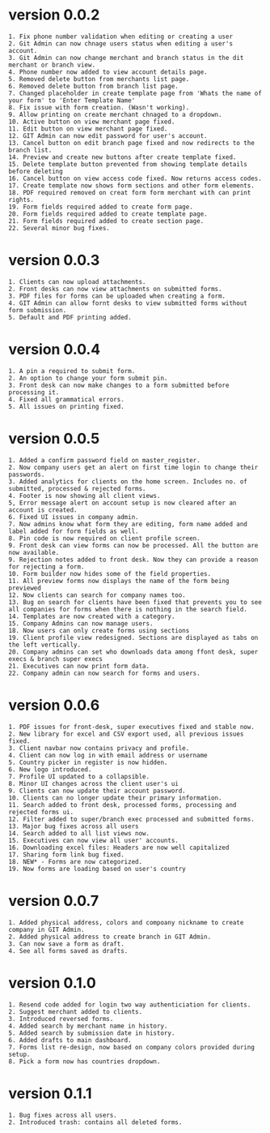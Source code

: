 # version 0.0.2

    1. Fix phone number validation when editing or creating a user
    2. Git Admin can now chnage users status when editing a user's account.
    3. Git Admin can now change merchant and branch status in the dit merchant or branch view.
    4. Phone number now added to view account details page.
    5. Removed delete button from merchants list page.
    6. Removed delete button from branch list page.
    7. Changed placeholder in create template page from 'Whats the name of your form' to 'Enter Template Name'
    8. Fix issue with form creation. (Wasn't working).
    9. Allow printing on create merchant chnaged to a dropdown.
    10. Active button on view merchant page fixed.
    11. Edit button on view merchant page fixed.
    12. GIT Admin can now edit password for user's account.
    13. Cancel button on edit branch page fixed and now redirects to the branch list.
    14. Preview and create new buttons after create template fixed.
    15. Delete template button prevented from showing template details before deleting
    16. Cancel button on view access code fixed. Now returns access codes.
    17. Create template now shows form sections and other form elements.
    18. PDF required removed on creat form form merchant with can print rights.
    19. Form fields required added to create form page.
    20. Form fields required added to create template page.
    21. Form fields required added to create section page.
    22. Several minor bug fixes.

# version 0.0.3
    1. Clients can now upload attachments.
    2. Front desks can now view attachments on submitted forms.
    3. PDF files for forms can be uploaded when creating a form.
    4. GIT Admin can allow fornt desks to view submitted forms without form submission.
    5. Default and PDF printing added.

# version 0.0.4
    1. A pin a required to submit form.
    2. An option to change your form submit pin.
    3. Front desk can now make changes to a form submitted before processing it.
    4. Fixed all grammatical errors.
    5. All issues on printing fixed.

# version 0.0.5
    1. Added a confirm password field on master_register.
    2. Now company users get an alert on first time login to change their passwords.
    3. Added analytics for clients on the home screen. Includes no. of submitted, processed & rejected forms.
    4. Footer is now showing all client views.
    5, Error message alert on account setup is now cleared after an account is created.
    6. Fixed UI issues in company admin.
    7. Now admins know what form they are editing, form name added and label added for form fields as well.
    8. Pin code is now required on client profile screen.
    9. Front desk can view forms can now be processed. All the button are now available.
    9. Rejection notes added to front desk. Now they can provide a reason for rejecting a form.
    10. Form builder now hides some of the field properties.
    11. All preview forms now displays the name of the form being previewed
    12. Now clients can search for company names too.
    13. Bug on search for clients have been fixed that prevents you to see all companies for forms when there is nothing in the search field.
    14. Templates are now created with a category.
    15. Company Admins can now manage users.
    18. Now users can only create forms using sections
    19. Client profile view redesigned. Sections are displayed as tabs on the left vertically.
    20. Company admins can set who downloads data among ffont desk, super execs & branch super execs
    21. Executives can now print form data.
    22. Company admin can now search for forms and users.

# version 0.0.6
    1. PDF issues for front-desk, super executives fixed and stable now.
    2. New library for excel and CSV export used, all previous issues fixed.
    3. Client navbar now contains privacy and profile.
    4. Client can now log in with email address or username
    5. Country picker in register is now hidden.
    6. New logo introduced.
    7. Profile UI updated to a collapsible.
    8. Minor UI changes across the client user's ui
    9. Clients can now update their account password.
    10. Clients can no longer update their primary information.
    11. Search added to front desk, processed forms, processing and rejected forms ui.
    12. Filter added to super/branch exec processed and submitted forms.
    13. Major bug fixes across all users
    14. Search added to all list views now.
    15. Executives can now view all user' accounts.
    16. Downloading excel files: Headers are now well capitalized
    17. Sharing form link bug fixed.
    18. NEW* - Forms are now categorized.
    19. Now forms are loading based on user's country


# version 0.0.7
    1. Added physical address, colors and compoany nickname to create company in GIT Admin.
    2. Added physical address to create branch in GIT Admin.
    3. Can now save a form as draft.
    4. See all forms saved as drafts.

# version 0.1.0
    1. Resend code added for login two way authenticiation for clients.
    2. Suggest merchant added to clients.
    3. Introduced reversed forms.
    4. Added search by merchant name in history.
    5. Added search by submission date in history.
    6. Added drafts to main dashboard.
    7. Forms list re-design, now based on company colors provided during setup.
    8. Pick a form now has countries dropdown.

# version 0.1.1
    1. Bug fixes across all users.
    2. Introduced trash: contains all deleted forms.
    